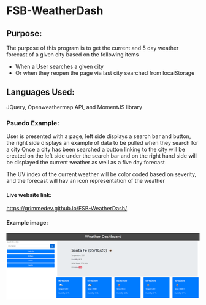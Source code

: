 # FSB-WeatherDash

## Purpose:
The purpose of this program is to get the current and 5 day weather forecast of a given city based on the following items
<ul>
<li>When a User searches a given city
<li>Or when they reopen the page via last city searched from localStorage
</ul>

## Languages Used:
JQuery, Openweathermap API, and MomentJS library

### Psuedo Example:
User is presented with a page, left side displays a search bar and button, the right side displays an example of data to be pulled when they search for a city
Once a city has been searched a button linking to the city will be created on the left side under the search bar and on the right hand side will be displayed the current weather as well as a five day forecast

The UV index of the current weather will be color coded based on severity, and the forecast will hav an icon representation of the weather

#### Live website link:
https://grimmedev.github.io/FSB-WeatherDash/

#### Example image:
![Weather Dashboard Example](./Assets/exampleImage.png)